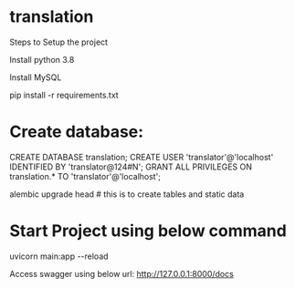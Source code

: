 # translation
Steps to Setup the project

Install python 3.8

Install MySQL

pip install -r requirements.txt

# Create database:
CREATE DATABASE translation;
CREATE USER 'translator'@'localhost' IDENTIFIED BY 'translator@124#N';
GRANT ALL PRIVILEGES ON translation.* TO 'translator'@'localhost';


alembic upgrade head # this is to create tables and static data

# Start Project using below command
uvicorn main:app --reload

Access swagger using below url:
http://127.0.0.1:8000/docs